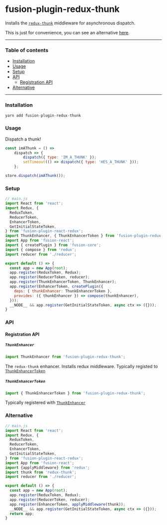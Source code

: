 # fusion-plugin-redux-thunk

Installs the [`redux-thunk`](https://github.com/reduxjs/redux-thunk) middleware for asynchronous dispatch.

This is just for convenience, you can see an alternative [here](#alternative).

---

### Table of contents

* [Installation](#installation)
* [Usage](#usage)
* [Setup](#setup)
* [API](#api)
    * [Registration API](#registration-api)
* [Alternative](#alternative)

---

### Installation
```js
yarn add fusion-plugin-redux-thunk
```

### Usage

Dispatch a thunk!

```js
const imAThunk = () =>
    dispatch => {
        dispatch({ type: 'IM_A_THUNK' });
        setTimeout(() => dispatch({ type: 'HES_A_THUNK' }));
    };

store.dispatch(imAThunk());
```

### Setup

```js
// main.js
import React from 'react';
import Redux, {
  ReduxToken,
  ReducerToken,
  EnhancerToken,
  GetInitialStateToken,
} from 'fusion-plugin-react-redux';
import ThunkEnhancer, { ThunkEnhancerToken } from 'fusion-plugin-redux-thunk';
import App from 'fusion-react';
import { createPlugin } from 'fusion-core';
import { compose } from 'redux';
import reducer from './reducer';

export default () => {
  const app = new App(root);
  app.register(ReduxToken, Redux);
  app.register(ReducerToken, reducer);
  app.register(ThunkEnhancerToken, ThunkEnhancer);
  app.register(EnhancerToken, createPlugin({
    deps: { thunkEnhancer: ThunkEnhancerToken },
    provides: ({ thunkEnhancer }) => compose(thunkEnhancer),
  }));
  __NODE__ && app.register(GetInitialStateToken, async ctx => ({}));
}
```

### API

#### Registration API

##### `ThunkEnhancer`
```js
import ThunkEnhancer from 'fusion-plugin-redux-thunk';
```

The `redux-thunk` enhancer.  Installs redux middleware.  Typically registed to [`ThunkEnhancerToken`](#thunkenhancertoken)

##### `ThunkEnhancerToken`
```js
import { ThunkEnhancerToken } from 'fusion-plugin-redux-thunk';
```

Typically registered with [`ThunkEnhancer`](#thunkenhancer)

### Alternative

```js
// main.js
import React from 'react';
import Redux, {
  ReduxToken,
  ReducerToken,
  EnhancerToken,
  GetInitialStateToken,
} from 'fusion-plugin-react-redux';
import App from 'fusion-react';
import {applyMiddleware} from 'redux';
import thunk from 'redux-thunk';
import reducer from './reducer';

export default () => {
  const app = new App(root);
  app.register(ReduxToken, Redux);
  app.register(ReducerToken, reducer);
  app.register(EnhancerToken, applyMiddleware(thunk));
  __NODE__ && app.register(GetInitialStateToken, async ctx => ({}));
  return app;
}
```
